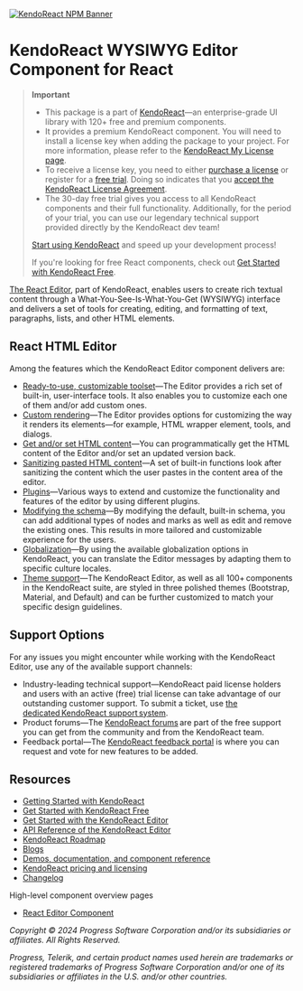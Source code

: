 [![KendoReact NPM Banner](https://raw.githubusercontent.com/telerik/kendo-react/master/images/kendoreact-github-banner.png)](https://www.telerik.com/kendo-react-ui/components/free?utm_medium=referral&utm_source=npm&utm_campaign=kendo-ui-react-trial-npm-editor&utm_content=banner)

# KendoReact WYSIWYG Editor Component for React

> **Important**
>
> -   This package is а part of [KendoReact](https://www.telerik.com/kendo-react-ui?utm_medium=referral&utm_source=npm&utm_campaign=kendo-ui-react-trial-npm-editor)&mdash;an enterprise-grade UI library with 120+ free and premium components.
> -   It provides a premium KendoReact component. You will need to install a license key when adding the package to your project. For more information, please refer to the [KendoReact My License page](https://www.telerik.com/kendo-react-ui/components/my-license/?utm_medium=referral&utm_source=npm&utm_campaign=kendo-ui-react-trial-npm-editor).
> -   To receive a license key, you need to either [purchase a license](https://www.telerik.com/kendo-react-ui/pricing?utm_medium=referral&utm_source=npm&utm_campaign=kendo-ui-react-trial-npm-editor) or register for a [free trial](https://www.telerik.com/try/kendo-react-ui?utm_medium=referral&utm_source=npm&utm_campaign=kendo-ui-react-trial-npm-editor). Doing so indicates that you [accept the KendoReact License Agreement](https://www.telerik.com/purchase/license-agreement/progress-kendoreact?utm_medium=referral&utm_source=npm&utm_campaign=kendo-ui-react-trial-npm-editor).
> -   The 30-day free trial gives you access to all KendoReact components and their full functionality. Additionally, for the period of your trial, you can use our legendary technical support provided directly by the KendoReact dev team!
>
> [Start using KendoReact](https://www.telerik.com/try/kendo-react-ui?utm_medium=referral&utm_source=npm&utm_campaign=kendo-ui-react-trial-npm-editor) and speed up your development process!
>
> If you're looking for free React components, check out [Get Started with KendoReact Free](https://www.telerik.com/kendo-react-ui/components/free).

[The React Editor](https://www.telerik.com/kendo-react-ui/editor), part of KendoReact, enables users to create rich textual content through a What-You-See-Is-What-You-Get (WYSIWYG) interface and delivers a set of tools for creating, editing, and formatting of text, paragraphs, lists, and other HTML elements.

## React HTML Editor

Among the features which the KendoReact Editor component delivers are:

-   [Ready-to-use, customizable toolset](https://www.telerik.com/kendo-react-ui/components/editor/tools/?utm_medium=referral&utm_source=npm&utm_campaign=kendo-ui-react-trial-npm-editor)&mdash;The Editor provides a rich set of built-in, user-interface tools. It also enables you to customize each one of them and/or add custom ones.
-   [Custom rendering](https://www.telerik.com/kendo-react-ui/components/editor/custom-rendering/?utm_medium=referral&utm_source=npm&utm_campaign=kendo-ui-react-trial-npm-editor)&mdash;The Editor provides options for customizing the way it renders its elements—for example, HTML wrapper element, tools, and dialogs.
-   [Get and/or set HTML content](https://www.telerik.com/kendo-react-ui/components/editor/content/?utm_medium=referral&utm_source=npm&utm_campaign=kendo-ui-react-trial-npm-editor)&mdash;You can programmatically get the HTML content of the Editor and/or set an updated version back.
-   [Sanitizing pasted HTML content](https://www.telerik.com/kendo-react-ui/components/editor/paste/?utm_medium=referral&utm_source=npm&utm_campaign=kendo-ui-react-trial-npm-editor)&mdash;A set of built-in functions look after sanitizing the content which the user pastes in the content area of the editor.
-   [Plugins](https://www.telerik.com/kendo-react-ui/components/editor/plugins/?utm_medium=referral&utm_source=npm&utm_campaign=kendo-ui-react-trial-npm-editor)&mdash;Various ways to extend and customize the functionality and features of the editor by using different plugins.
-   [Modifying the schema](https://www.telerik.com/kendo-react-ui/components/editor/schema/?utm_medium=referral&utm_source=npm&utm_campaign=kendo-ui-react-trial-npm-editor)&mdash;By modifying the default, built-in schema, you can add additional types of nodes and marks as well as edit and remove the existing ones. This results in more tailored and customizable experience for the users.
-   [Globalization](https://www.telerik.com/kendo-react-ui/components/editor/globalization/?utm_medium=referral&utm_source=npm&utm_campaign=kendo-ui-react-trial-npm-editor)&mdash;By using the available globalization options in KendoReact, you can translate the Editor messages by adapting them to specific culture locales.
-   [Theme support](https://www.telerik.com/kendo-react-ui/components/styling/?utm_medium=referral&utm_source=npm&utm_campaign=kendo-ui-react-trial-npm-editor)&mdash;The KendoReact Editor, as well as all 100+ components in the KendoReact suite, are styled in three polished themes (Bootstrap, Material, and Default) and can be further customized to match your specific design guidelines.

## Support Options

For any issues you might encounter while working with the KendoReact Editor, use any of the available support channels:

-   Industry-leading technical support&mdash;KendoReact paid license holders and users with an active (free) trial license can take advantage of our outstanding customer support. To submit a ticket, use [the dedicated KendoReact support system](https://www.telerik.com/account/support-center/contact-us/technical-support?utm_medium=referral&utm_source=npm&utm_campaign=kendo-ui-react-trial-npm-editor).
-   Product forums&mdash;The [KendoReact forums](https://www.telerik.com/forums/kendo-ui-react?utm_medium=referral&utm_source=npm&utm_campaign=kendo-ui-react-trial-npm-editor) are part of the free support you can get from the community and from the KendoReact team.
-   Feedback portal&mdash;The [KendoReact feedback portal](https://feedback.telerik.com/kendo-react-ui?utm_medium=referral&utm_source=npm&utm_campaign=kendo-ui-react-trial-npm-editor) is where you can request and vote for new features to be added.

## Resources

-   [Getting Started with KendoReact](https://www.telerik.com/kendo-react-ui/components/getting-started/?utm_medium=referral&utm_source=npm&utm_campaign=kendo-ui-react-trial-npm-editor)
-   [Get Started with KendoReact Free](https://www.telerik.com/kendo-react-ui/components/free)
-   [Get Started with the KendoReact Editor](https://www.telerik.com/kendo-react-ui/components/editor/?utm_medium=referral&utm_source=npm&utm_campaign=kendo-ui-react-trial-npm-editor)
-   [API Reference of the KendoReact Editor](https://www.telerik.com/kendo-react-ui/components/editor/api/?utm_medium=referral&utm_source=npm&utm_campaign=kendo-ui-react-trial-npm-editor)
-   [KendoReact Roadmap](https://www.telerik.com/support/whats-new/kendo-react-ui/roadmap?utm_medium=referral&utm_source=npm&utm_campaign=kendo-ui-react-trial-npm-editor)
-   [Blogs](https://www.telerik.com/blogs/tag/kendoreact?utm_medium=referral&utm_source=npm&utm_campaign=kendo-ui-react-trial-npm-editor)
-   [Demos, documentation, and component reference](https://www.telerik.com/kendo-react-ui/components/?utm_medium=referral&utm_source=npm&utm_campaign=kendo-ui-react-trial-npm-editor)
-   [KendoReact pricing and licensing](https://www.telerik.com/kendo-react-ui/pricing?utm_medium=referral&utm_source=npm&utm_campaign=kendo-ui-react-trial-npm-editor)
-   [Changelog](https://www.telerik.com/kendo-react-ui/components/changelogs/ui-for-react/?utm_medium=referral&utm_source=npm&utm_campaign=kendo-ui-react-trial-npm-editor)

High-level component overview pages

-   [React Editor Component](https://www.telerik.com/kendo-react-ui/editor)

_Copyright © 2024 Progress Software Corporation and/or its subsidiaries or affiliates. All Rights Reserved._

_Progress, Telerik, and certain product names used herein are trademarks or registered trademarks of Progress Software Corporation and/or one of its subsidiaries or affiliates in the U.S. and/or other countries._

